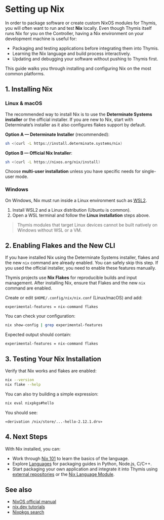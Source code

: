 # Setting up Nix

In order to package software or create custom NixOS modules for Thymis, you will often want to run and test **Nix** locally.
Even though Thymis itself runs Nix for you on the Controller, having a Nix environment on your development machine is useful for:

- Packaging and testing applications before integrating them into Thymis.
- Learning the Nix language and build process interactively.
- Updating and debugging your software without pushing to Thymis first.

This guide walks you through installing and configuring Nix on the most common platforms.


## 1. Installing Nix

### Linux & macOS

The recommended way to install Nix is to use the **Determinate Systems installer** or the official installer.
If you are new to Nix, start with Determinate’s installer as it also configures flakes support by default.

**Option A — Determinate Installer** (recommended):

```bash
sh <(curl -L https://install.determinate.systems/nix)
```

**Option B — Official Nix Installer**:

```bash
sh <(curl -L https://nixos.org/nix/install)
```

Choose **multi-user installation** unless you have specific needs for single-user mode.


### Windows

On Windows, Nix must run inside a Linux environment such as [WSL2](https://learn.microsoft.com/en-us/windows/wsl/install).

1. Install WSL2 and a Linux distribution (Ubuntu is common).
2. Open a WSL terminal and follow the **Linux installation** steps above.

> Thymis modules that target Linux devices cannot be built natively on Windows without WSL or a VM.


## 2. Enabling Flakes and the New CLI

If you have installed Nix using the Determinate Systems installer, flakes and the new `nix` command are already enabled.
You can safely skip this step.
If you used the official installer, you need to enable these features manually.

Thymis projects use **Nix Flakes** for reproducible builds and input management.
After installing Nix, ensure that Flakes and the new `nix` command are enabled.

Create or edit `$HOME/.config/nix/nix.conf` (Linux/macOS) and add:

```
experimental-features = nix-command flakes
```

You can check your configuration:

```bash
nix show-config | grep experimental-features
```

Expected output should contain:

```
experimental-features = nix-command flakes
```


## 3. Testing Your Nix Installation

Verify that Nix works and flakes are enabled:

```bash
nix --version
nix flake --help
```

You can also try building a simple expression:

```bash
nix eval nixpkgs#hello
```

You should see:

```
«derivation /nix/store/...-hello-2.12.1.drv»
```

## 4. Next Steps

With Nix installed, you can:

- Work through [Nix 101](nix-101.md) to learn the basics of the language.
- Explore [Languages](languages.md) for packaging guides in Python, Node.js, C/C++.
- Start packaging your own application and integrate it into Thymis using [external repositories](../external-repositories.md) or the [Nix Language Module](../thymis-modules/nix-language-module.md).


## See also
- [NixOS official manual](https://nixos.org/manual/nix/stable/)
- [nix.dev tutorials](https://nix.dev)
- [Nixpkgs search](https://search.nixos.org/packages)
